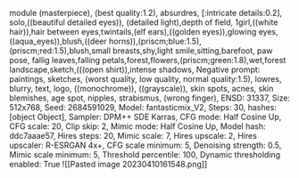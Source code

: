 module
(masterpiece), (best quality:1.2), absurdres, [:intricate details:0.2], solo,((beautiful detailed eyes)), (detailed light),depth of field, 1girl,((white hair)),hair between eyes,twintails,(elf ears),((golden eyes)),glowing eyes,((aqua_eyes)),blush,((deer horns)),(priscm;blue:1.5),(priscm;red:1.5),blush,small breasts,shy,light smile,sitting,barefoot, paw pose, fallig leaves,falling petals,forest,flowers,(priscm;green:1.8),wet,forest landscape,sketch,(((open shirt)),intense shadows,
Negative prompt: paintings, sketches, (worst quality, low quality, normal quality:1.5), lowres, blurry, text, logo, ((monochrome)), ((grayscale)), skin spots, acnes, skin blemishes, age spot, nipples, strabismus, (wrong finger),
ENSD: 31337, Size: 512x768, Seed: 2684591029, Model: fantasticmix_V2, Steps: 30, hashes: [object Object], Sampler: DPM++ SDE Karras, CFG mode: Half Cosine Up, CFG scale: 20, Clip skip: 2, Mimic mode: Half Cosine Up, Model hash: ddc7aaae57, Hires steps: 20, Mimic scale: 7, Hires upscale: 2, Hires upscaler: R-ESRGAN 4x+, CFG scale minimum: 5, Denoising strength: 0.5, Mimic scale minimum: 5, Threshold percentile: 100, Dynamic thresholding enabled: True
![[Pasted image 20230410161548.png]]